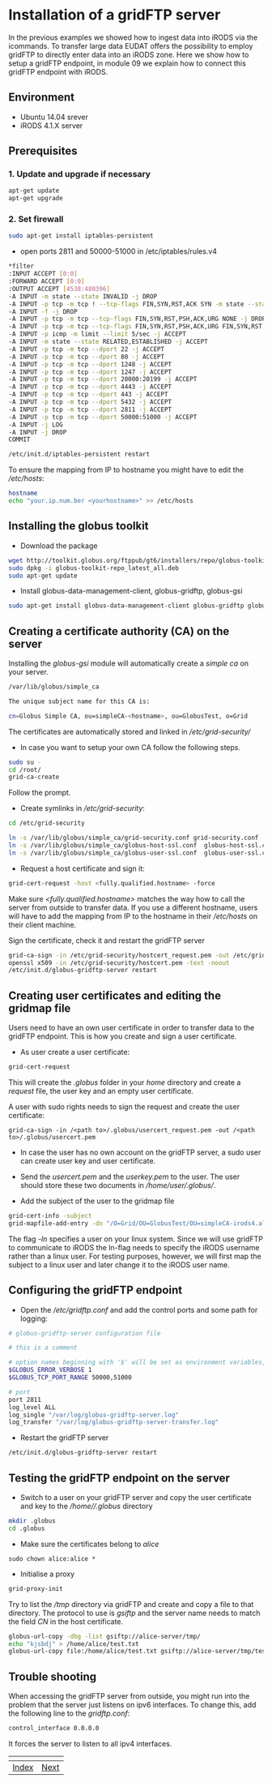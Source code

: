# Installation of a gridFTP server

In the previous examples we showed how to ingest data into iRODS via the icommands. To transfer large data EUDAT offers the possibility to employ gridFTP to directly enter data into an iRODS zone.
Here we show how to setup a gridFTP endpoint, in module 09 we explain how to connect this gridFTP endpoint with iRODS.

## Environment
- Ubuntu 14.04 srever
- iRODS 4.1.X server

## Prerequisites
### 1. Update and upgrade if necessary
```sh
apt-get update
apt-get upgrade
```
### 2. Set firewall
```sh
sudo apt-get install iptables-persistent
```
- open ports 2811 and 50000-51000 in /etc/iptables/rules.v4
```sh
*filter
:INPUT ACCEPT [0:0]
:FORWARD ACCEPT [0:0]
:OUTPUT ACCEPT [4538:480396]
-A INPUT -m state --state INVALID -j DROP
-A INPUT -p tcp -m tcp ! --tcp-flags FIN,SYN,RST,ACK SYN -m state --state NEW -j DROP
-A INPUT -f -j DROP
-A INPUT -p tcp -m tcp --tcp-flags FIN,SYN,RST,PSH,ACK,URG NONE -j DROP
-A INPUT -p tcp -m tcp --tcp-flags FIN,SYN,RST,PSH,ACK,URG FIN,SYN,RST,PSH,ACK,URG -j DROP
-A INPUT -p icmp -m limit --limit 5/sec -j ACCEPT
-A INPUT -m state --state RELATED,ESTABLISHED -j ACCEPT
-A INPUT -p tcp -m tcp --dport 22 -j ACCEPT
-A INPUT -p tcp -m tcp --dport 80 -j ACCEPT
-A INPUT -p tcp -m tcp --dport 1248 -j ACCEPT
-A INPUT -p tcp -m tcp --dport 1247 -j ACCEPT
-A INPUT -p tcp -m tcp --dport 20000:20199 -j ACCEPT
-A INPUT -p tcp -m tcp --dport 4443 -j ACCEPT
-A INPUT -p tcp -m tcp --dport 443 -j ACCEPT
-A INPUT -p tcp -m tcp --dport 5432 -j ACCEPT
-A INPUT -p tcp -m tcp --dport 2811 -j ACCEPT
-A INPUT -p tcp -m tcp --dport 50000:51000 -j ACCEPT
-A INPUT -j LOG
-A INPUT -j DROP
COMMIT
```

```sh
/etc/init.d/iptables-persistent restart
```
 
 To ensure the mapping from IP to hostname you might have to edit the */etc/hosts*:
```sh
hostname
echo "your.ip.num.ber <yourhostname>" >> /etc/hosts
```

## Installing the globus toolkit
- Download the package
```sh
wget http://toolkit.globus.org/ftppub/gt6/installers/repo/globus-toolkit-repo_latest_all.deb
sudo dpkg -i globus-toolkit-repo_latest_all.deb
sudo apt-get update
```
- Install globus-data-management-client, globus-gridftp, globus-gsi
```sh
sudo apt-get install globus-data-management-client globus-gridftp globus-gsi
```

## Creating a certificate authority (CA) on the server
Installing the *globus-gsi* module will automatically create a *simple ca* on your server. 

```sh
/var/lib/globus/simple_ca

The unique subject name for this CA is:

cn=Globus Simple CA, ou=simpleCA-<hostname>, ou=GlobusTest, o=Grid
```

The certificates are automatically stored and linked in */etc/grid-security/*

- In case you want to setup your own CA follow the following steps.
```sh
sudo su -
cd /root/
grid-ca-create
```
 Follow the prompt.

- Create symlinks in */etc/grid-security*:
```sh
cd /etc/grid-security
```
```sh
ln -s /var/lib/globus/simple_ca/grid-security.conf grid-security.conf
ln -s /var/lib/globus/simple_ca/globus-host-ssl.conf  globus-host-ssl.conf
ln -s /var/lib/globus/simple_ca/globus-user-ssl.conf  globus-user-ssl.conf
```

- Request a host certificate and sign it:
```sh
grid-cert-request -host <fully.qualified.hostname> -force
```
 Make sure *\<fully.qualified.hostname\>* matches the way how to call the server from outside to transfer data.
 If you use a different hostname, users will have to add the mapping from IP to the hostname in their */etc/hosts* on their client machine.

 Sign the certificate, check it and restart the gridFTP server
```sh
grid-ca-sign -in /etc/grid-security/hostcert_request.pem -out /etc/grid-security/hostcert.pem
openssl x509 -in /etc/grid-security/hostcert.pem -text -noout
/etc/init.d/globus-gridftp-server restart
```

## Creating user certificates and editing the gridmap file
Users need to have an own user certificate in order to transfer data to the gridFTP endpoint. This is how you create and sign a user certificate.
- As user create a user certificate:
```sh
grid-cert-request
```
This will create the *.globus* folder in your *home* directory and create a *request* file, the user key and an empty user certificate.

A user with sudo rights needs to sign the request and create the user certificate:
``` 
grid-ca-sign -in /<path to>/.globus/usercert_request.pem -out /<path to>/.globus/usercert.pem
```
- In case the user has no own account on the gridFTP server, a sudo user can create user key and user certificate.
- Send the *usercert.pem* and the *userkey.pem* to the user. The user should store these two documents in */home/user/.globus/*.

- Add the subject of the user to the gridmap file
```sh
grid-cert-info -subject
grid-mapfile-add-entry -dn "/O=Grid/OU=GlobusTest/OU=simpleCA-irods4.alice/OU=Globus Simple CA/CN=alice" -ln alice
```
 The flag *-ln* specifies a user on your linux system. Since we will use gridFTP to communicate to iRODS the ln-flag needs to specify the iRODS username rather than a linux user. For testing purposes, however, we will first map the subject to a linux user and later change it to the iRODS user name.

## Configuring the gridFTP endpoint
- Open the */etc/gridftp.conf* and add the control ports and some path for logging:

```sh
# globus-gridftp-server configuration file

# this is a comment

# option names beginning with '$' will be set as environment variables, e.g.
$GLOBUS_ERROR_VERBOSE 1
$GLOBUS_TCP_PORT_RANGE 50000,51000

# port
port 2811
log_level ALL
log_single "/var/log/globus-gridftp-server.log"
log_transfer "/var/log/globus-gridftp-server-transfer.log"
```

- Restart the gridFTP server
```sh
/etc/init.d/globus-gridftp-server restart
```


## Testing the gridFTP endpoint on the server
- Switch to a user on your gridFTP server and copy the user certificate and key to the */home/<user>/.globus* directory
```sh
mkdir .globus
cd .globus
```
- Make sure the certificates belong to *alice*
```
sudo chown alice:alice *
```
- Initialise a proxy
```sh
grid-proxy-init
```

Try to list the */tmp* directory via gridFTP and create and copy a file to that directory.
The protocol to use is *gsiftp* and the server name needs to match the field *CN* in the host certificate.
```sh
globus-url-copy -dbg -list gsiftp://alice-server/tmp/
echo "kjsbdj" > /home/alice/test.txt
globus-url-copy file:/home/alice/test.txt gsiftp://alice-server/tmp/test.txt
```

## Trouble shooting
When accessing the gridFTP server from outside, you might run into the problem that the server just listens on ipv6 interfaces. To change this, add the following line to the *gridftp.conf*:

```sh
control_interface 0.0.0.0
```
It forces the server to listen to all ipv4 interfaces.


[]()|[]()
----|----
[Index](https://github.com/EUDAT-Training/B2SAFE-B2STAGE-Training)  | [Next](https://github.com/EUDAT-Training/B2SAFE-B2STAGE-Training/blob/master/09-install-B2STAGE.md)

















